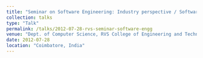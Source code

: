 ```yaml
---
title: "Seminar on Software Engineering: Industry perspective / Software Testing"
collection: talks
type: "Talk"
permalink: /talks/2012-07-28-rvs-seminar-software-engg
venue: "Dept. of Computer Science, RVS College of Engineering and Technology, Coimbatore"
date: 2012-07-28
location: "Coimbatore, India"
---
```



